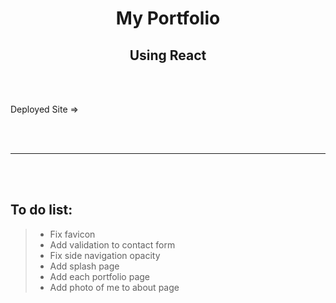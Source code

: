
<h1 align="center">My Portfolio</h1>
<h2 align="center">Using React</h2>    

<br/><br/>

Deployed Site => 

<br/><br/>


***
<br/><br/>

## To do list:  
>* Fix favicon
>* Add validation to contact form
>* Fix side navigation opacity
>* Add splash page
>* Add each portfolio page
>* Add photo of me to about page
